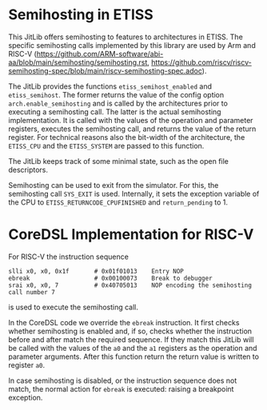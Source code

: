 # Semihosting in ETISS

This JitLib offers semihosting to features to architectures in ETISS.
The specific semihosting calls implemented by this library are used by Arm and RISC-V (https://github.com/ARM-software/abi-aa/blob/main/semihosting/semihosting.rst, https://github.com/riscv/riscv-semihosting-spec/blob/main/riscv-semihosting-spec.adoc).

The JitLib provides the functions `etiss_semihost_enabled` and `etiss_semihost`.
The former returns the value of the config option `arch.enable_semihosting` and is called by the architectures prior to executing a semihosting call.
The latter is the actual semihosting implementation.
It is called with the values of the operation and parameter registers, executes the semihosting call, and returns the value of the return register.
For technical reasons also the bit-width of the architecture, the `ETISS_CPU` and the `ETISS_SYSTEM` are passed to this function.

The JitLib keeps track of some minimal state, such as the open file descriptors.

Semihosting can be used to exit from the simulator.
For this, the semihosting call `SYS_EXIT` is used.
Internally, it sets the exception variable of the CPU to `ETISS_RETURNCODE_CPUFINISHED` and `return_pending` to 1.

# CoreDSL Implementation for RISC-V

For RISC-V the instruction sequence
```
slli x0, x0, 0x1f       # 0x01f01013    Entry NOP
ebreak                  # 0x00100073    Break to debugger
srai x0, x0, 7          # 0x40705013    NOP encoding the semihosting call number 7
```
is used to execute the semihosting call.

In the CoreDSL code we override the `ebreak` instruction.
It first checks whether semihosting is enabled and, if so, checks whether the instruction before and after match the required sequence.
If they match this JitLib will be called with the values of the `a0` and the `a1` registers as the operation and parameter arguments.
After this function return the return value is written to register `a0`.

In case semihosting is disabled, or the instruction sequence does not match, the normal action for `ebreak` is executed: raising a breakpoint exception.
